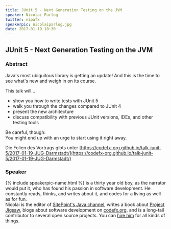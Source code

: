 ```yaml
---
title: JUnit 5 - Next Generation Testing on the JVM
speaker: Nicolai Parlog
twitter: nipafx
speakerpic: nicolaiparlog.jpg
date: 2017-01-19 18:30
---
```


## JUnit 5 - Next Generation Testing on the JVM

### Abstract

Java's most ubiquitous library is getting an update! And this is the time to see what's new and weigh in on its course.

This talk will...

- show you how to write tests with JUnit 5
- walk you through the changes compared to JUnit 4
- present the new architecture
- discuss compatibility with previous JUnit versions, IDEs, and other testing tools

Be careful, though:  
You might end up with an urge to start using it right away.

Die Folien des Vortrags gibts unter [https://codefx-org.github.io/talk-junit-5/2017-01-19-JUG-Darmstadt/](https://codefx-org.github.io/talk-junit-5/2017-01-19-JUG-Darmstadt/)


### Speaker

{% include speakerpic-name.html %} is a thirty year old boy, as the narrator would put it, who has found his passion in software development. He constantly reads, thinks, and writes about it, and codes for a living as well as for fun.  
Nicolai is the editor of [SitePoint's Java channel](http://sitepoint.com/java), writes a book about [Project Jigsaw](http://blog.codefx.org/java-module-system-in-action), blogs about software development on [codefx.org](http://codefx.org), and is a long-tail contributor to several open source projects. You can [hire him](http://blog.codefx.org/hire-nicolai-parlog) for all kinds of things.
